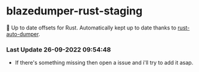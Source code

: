 # blazedumper-rust-staging

🚀 Up to date offsets for Rust. Automatically kept up to date thanks to [rust-auto-dumper](https://github.com/Akandesh/rust-auto-dumper).


### Last Update 26-09-2022 09:54:48
- If there's something missing then open a issue and i'll try to add it asap.
